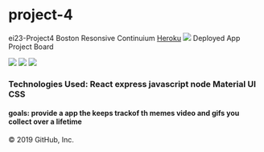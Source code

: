 # project-4
ei23-Project4
Boston Resonsive Continuium
<a href ="https://immense-forest-65187.herokuapp.com/">Heroku</a>
<img src =" https://user-images.githubusercontent.com/4977418/67112079-67ce1380-f1a4-11e9-83d4-ced884fb57d2.png"/>
Deployed App Project Board 

<img src ="https://user-images.githubusercontent.com/4977418/67112079-67ce1380-f1a4-11e9-83d4-ced884fb57d2.png"/>
<img src = "https://user-images.githubusercontent.com/4977418/67112118-7caaa700-f1a4-11e9-995b-19243d9df115.png"/>

<img src = "https://user-images.githubusercontent.com/4977418/67112131-83d1b500-f1a4-11e9-8ea7-fb5492b79e18.png"/>

<h3>Technologies Used: React express javascript node Material UI CSS</h3>


<h4>goals: provide a app the keeps trackof th memes video and gifs you collect over a lifetime</h4>


© 2019 GitHub, Inc.
